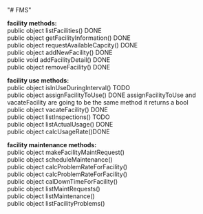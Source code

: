 "# FMS" 

<b>facility methods:</b> <br>
public object listFacilities() DONE <br>
public object getFacilityInformation() DONE <br>
public object requestAvailableCapcity() DONE <br>
public object addNewFacility() DONE <br>
public void addFacilityDetail() DONE <br>
public object removeFacility() DONE <br>
<p>

<b>facility use methods:</b> <br>
public object isInUseDuringInterval() TODO <br>
public object assignFacilityToUse() DONE assignFacilityToUse and vacateFacility are going to be the same method it returns a bool <br>
public object vacateFacility() DONE <br>
public object listInspections() TODO <br>
public object listActualUsage() DONE <br>
public object calcUsageRate()DONE <br>
<p>

<b>facility maintenance methods:</b> <br>
public object makeFacilityMaintRequest() <br>
public object scheduleMaintenance() <br>
public object calcProblemRateForFacility() <br>
public object calcProblemRateForFacility() <br>
public object calDownTimeForFacility() <br>
public object listMaintRequests() <br>
public object listMaintenance() <br>
public object listFacilityProblems() <br>


